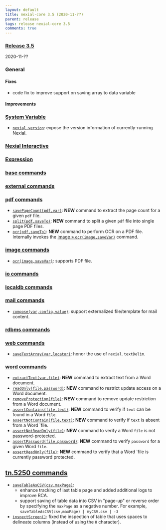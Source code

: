 ```yaml
---
layout: default
title: nexial-core 3.5 (2020-11-??)
parent: release
tags: release nexial-core 3.5
comments: true
---
```


### <a href="https://github.com/nexiality/nexial-core/releases/tag/nexial-core-v3.5_????" class="external-link" target="_nexial_link">Release 3.5</a>
2020-11-??


### General
#### Fixes
- code fix to improve support on saving array to data variable 
#### Improvements


### [System Variable](../systemvars)
- [`nexial.version`](../systemvars/index.html#nexial.version): expose the version information of currently-running Nexial.


### [Nexial Interactive](../interactive)


### [Expression](../expressions)

 
### [base commands](../commands/base)


### [external commands](../commands/external)


### [pdf commands](../commands/pdf)
- [`savePageCount(pdf,var)`](../commands/pdf/savePageCount(pdf,var)): **NEW** command to extract the page count for a 
  given `pdf` file. 
- [`split(pdf,saveTo)`](../commands/pdf/split(pdf,saveTo)): **NEW** command to split a given `pdf` file into single 
  page PDF files.
- [`ocr(pdf,saveTo)`](../commands/pdf/ocr(pdf,saveVar)): **NEW** command to perform OCR on a PDF file. Internally 
  invokes the [image &raquo; `ocr(image,saveVar)`](../commands/image/ocr(image,saveVar)) command.


### [image commands](../commands/image)
- [`ocr(image,saveVar)`](../commands/image/ocr(image,saveVar)): supports PDF file.


### [io commands](../commands/io)


### [localdb commands](../commands/localdb)


### [mail commands](../commands/mail)
- [`compose(var,config,value)`](../commands/mail/compose(var,config,value)): support externalized file/template for 
  mail content.


### [rdbms commands](../commands/rdbms)


### [web commands](../commands/web)
- [`saveTextArray(var,locator)`](../commands/web/saveTextArray(var,locator)): honor the use of `nexial.textDelim`.


### [word commands](../commands/word)
- [`extractText(var,file)`](../commands/word/extractText(var,file)): **NEW** command to extract text from a Word 
  document.
- [`readOnly(file,password)`](../commands/word/readOnly(file,password)): **NEW** command to restrict update access on a 
  Word document.
- [`removeProtection(file)`](../commands/word/removeProtection(file)): **NEW** command to remove update restriction from
  a Word document.
- [`assertContains(file,text)`](../commands/word/assertContains(file,text)): **NEW** command to verify if `text` can be 
  found in a Word `file`.
- [`assertNotContain(file,text)`](../commands/word/assertNotContain(file,text)): **NEW** command to verify if `text` is 
  absent from a Word `file.
- [`assertNotReadOnly(file)`](../commands/word/assertNotReadOnly(file)): **NEW** command to verify a Word `file` is not 
  password-protected.
- [`assertPassword(file,password)`](../commands/word/assertPassword(file,password)): **NEW** command to verify 
  `password` for a given Word `file`.
- [`assertReadOnly(file)`](../commands/word/assertReadOnly(file).md): **NEW** command to verify that a Word `file is 
  currently password protected. 


## [tn.5250 commands](../commands/tn.5250)
- [`saveTableAsCSV(csv,maxPage)`](../commands/tn.5250/saveTableAsCSV(csv,maxPage)): 
  - enhance tracking of last table page and added additional logs to improve RCA.
  - support saving of table data into CSV in "page-up" or reverse order by specifying the `maxPage` as a negative number.
    For example, `saveTableAsCSV(csv,maxPage) | myCSV.csv | -3`
- [`inspectScreen()`](../commands/tn.5250/inspectScreen()): fixed the inspection of table that uses spaces to delineate 
  columns (instead of using the `0` character).

